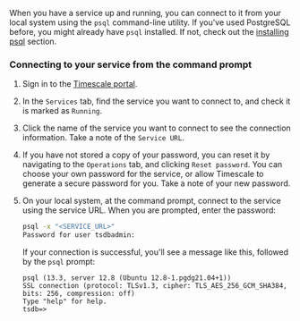 When you have a service up and running, you can connect to it from your local
system using the `psql` command-line utility. If you've used PostgreSQL before,
you might already have `psql` installed. If not, check out the [installing
psql][install-psql] section.

<Procedure>

### Connecting to your service from the command prompt

1.  Sign in to the [Timescale portal][tsc-portal].
1.  In the `Services` tab, find the service you want to connect to, and check
    it is marked as `Running`.
1.  Click the name of the service you want to connect to see the connection
    information. Take a note of the `Service URL`.
1.  <Optional /> If you have not stored a copy of your password, you can reset it
    by navigating to the `Operations` tab, and clicking `Reset password`. You
    can choose your own password for the service, or allow Timescale to generate
    a secure password for you. Take a note of your new password.
1.  On your local system, at the command prompt, connect to the service using
    the service URL. When you are prompted, enter the password:

    ```bash
    psql -x "<SERVICE_URL>"
    Password for user tsdbadmin:
    ```

    If your connection is successful, you'll see a message like this, followed
    by the `psql` prompt:

    ```
    psql (13.3, server 12.8 (Ubuntu 12.8-1.pgdg21.04+1))
    SSL connection (protocol: TLSv1.3, cipher: TLS_AES_256_GCM_SHA384, bits: 256, compression: off)
    Type "help" for help.
    tsdb=>
    ```

</Procedure>

[install-psql]: /use-timescale/:currentVersion:/connecting/psql/
[tsc-portal]: https://console.cloud.timescale.com/

